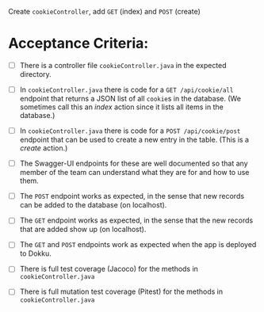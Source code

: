 Create `cookieController`, add `GET` (index) and `POST` (create)

# Acceptance Criteria:

- [ ] There is a controller file `cookieController.java`
      in the expected directory.
- [ ] In `cookieController.java` there is 
      code for a `GET /api/cookie/all` endpoint 
      that returns a JSON list of all `cookie`s in the database.
      (We sometimes call this an *index* action since it lists all
      items in the database.)
- [ ] In `cookieController.java` there is 
      code for a `POST /api/cookie/post` endpoint
      that can be used to create a new entry in the table. (This
      is a *create* action.)
- [ ] The Swagger-UI endpoints for these are well documented so that
      any member of the team can understand what they are for and
      how to use them.
- [ ] The `POST` endpoint works as expected, in the sense that new
      records can be added to the database (on localhost).
- [ ] The `GET` endpoint works as expected, in the sense that the new
      records that are added show up (on localhost).
- [ ] The `GET` and `POST` endpoints work as expected when the 
      app is deployed to Dokku.
- [ ] There is full test coverage (Jacoco) for the methods in 
      `cookieController.java`
- [ ] There is full mutation test coverage (Pitest) for the methods in
      `cookieController.java`



